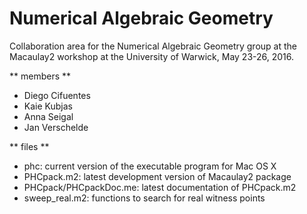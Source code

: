 # Numerical Algebraic Geometry

Collaboration area for the Numerical Algebraic Geometry group
at the Macaulay2 workshop at the University of Warwick, May 23-26, 2016.

** members **

- Diego Cifuentes
- Kaie Kubjas
- Anna Seigal
- Jan Verschelde

** files **

- phc: current version of the executable program for Mac OS X
- PHCpack.m2: latest development version of Macaulay2 package
- PHCpack/PHCpackDoc.me: latest documentation of PHCpack.m2
- sweep_real.m2: functions to search for real witness points 
